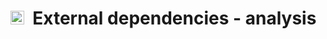 # <img src="https://opencobra.github.io/cobratoolbox/stable/_static/img/analysis.png" height="22px">&nbsp;&nbsp;External dependencies - analysis
